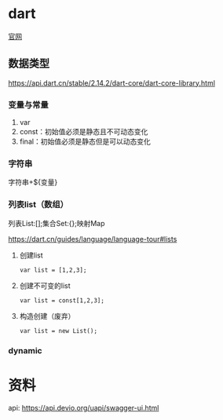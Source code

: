 # dart

[官网](https://dart.cn/)

## 数据类型

https://api.dart.cn/stable/2.14.2/dart-core/dart-core-library.html

### 变量与常量

1. var
2. const：初始值必须是静态且不可动态变化
3. final：初始值必须是静态但是可以动态变化

### 字符串

字符串+${变量}

### 列表list（数组）

列表List:[];集合Set:{};映射Map

https://dart.cn/guides/language/language-tour#lists

1. 创建list 

   ```
   var list = [1,2,3];
   ```

2. 创建不可变的list

   ```
   var list = const[1,2,3];
   ```

3. 构造创建（废弃）

   ```
   var list = new List();
   ```

### dynamic

# 资料

api: https://api.devio.org/uapi/swagger-ui.html